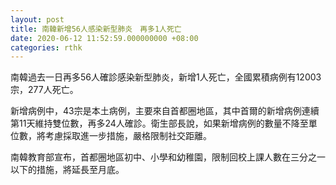 ```yaml
---
layout: post
title: 南韓新增56人感染新型肺炎　再多1人死亡
date: 2020-06-12 11:52:59.000000000 +08:00
categories: rthk
---
```


南韓過去一日再多56人確診感染新型肺炎，新增1人死亡，全國累積病例有12003宗，277人死亡。

新增病例中，43宗是本土病例，主要來自首都圈地區，其中首爾的新增病例連續第11天維持雙位數，再多24人確診。衛生部長說，如果新增病例的數量不降至單位數，將考慮採取進一步措施，嚴格限制社交距離。

南韓教育部宣布，首都圈地區初中、小學和幼稚園，限制回校上課人數在三分之一以下的措施，將延長至月底。
